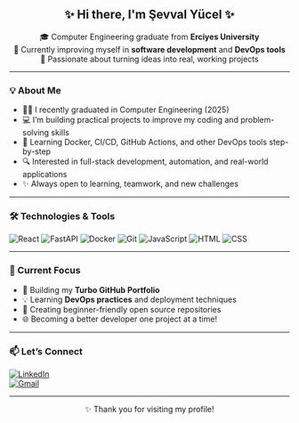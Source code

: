 <h2 align="center">✨ Hi there, I'm Şevval Yücel ✨</h2>

<p align="center">
🎓 Computer Engineering graduate from <strong>Erciyes University</strong>  
<br/>
🌱 Currently improving myself in <strong>software development</strong> and <strong>DevOps tools</strong>  
<br/>
🚀 Passionate about turning ideas into real, working projects
</p>

---

### 💡 About Me

- 👩‍🎓 I recently graduated in Computer Engineering (2025)  
- 💻 I’m building practical projects to improve my coding and problem-solving skills  
- 🐳 Learning Docker, CI/CD, GitHub Actions, and other DevOps tools step-by-step  
- 🔍 Interested in full-stack development, automation, and real-world applications  
- ✨ Always open to learning, teamwork, and new challenges

---

### 🛠️ Technologies & Tools


![React](https://img.shields.io/badge/React-61DAFB?style=for-the-badge&logo=react&logoColor=black)
![FastAPI](https://img.shields.io/badge/FastAPI-009688?style=for-the-badge&logo=fastapi&logoColor=white)
![Docker](https://img.shields.io/badge/Docker-2496ED?style=for-the-badge&logo=docker&logoColor=white)
![Git](https://img.shields.io/badge/Git-F05032?style=for-the-badge&logo=git&logoColor=white)
![JavaScript](https://img.shields.io/badge/JavaScript-F7DF1E?style=for-the-badge&logo=javascript&logoColor=black)
![HTML](https://img.shields.io/badge/HTML5-e34c26?style=for-the-badge&logo=html5&logoColor=white)
![CSS](https://img.shields.io/badge/CSS3-1572B6?style=for-the-badge&logo=css3&logoColor=white)

---

### 📌 Current Focus

- 🔨 Building my **Turbo GitHub Portfolio**  
- 💡 Learning **DevOps practices** and deployment techniques  
- 🚧 Creating beginner-friendly open source repositories  
- 🌐 Becoming a better developer one project at a time!

---

### 📫 Let’s Connect

[![LinkedIn](https://img.shields.io/badge/LinkedIn-%230077B5.svg?style=for-the-badge&logo=linkedin&logoColor=white)](https://www.linkedin.com/in/sevvaly)  
[![Gmail](https://img.shields.io/badge/Email-sevvalyucel@gmail.com-D14836?style=for-the-badge&logo=gmail&logoColor=white)](mailto:sevvallyucel@gmail.com)

---

<p align="center">
✨ Thank you for visiting my profile! <br/>
</p>

<!---
lotusdalek/lotusdalek is a ✨ special ✨ repository because its `README.md` (this file) appears on your GitHub profile.
You can click the Preview link to take a look at your changes.
--->
